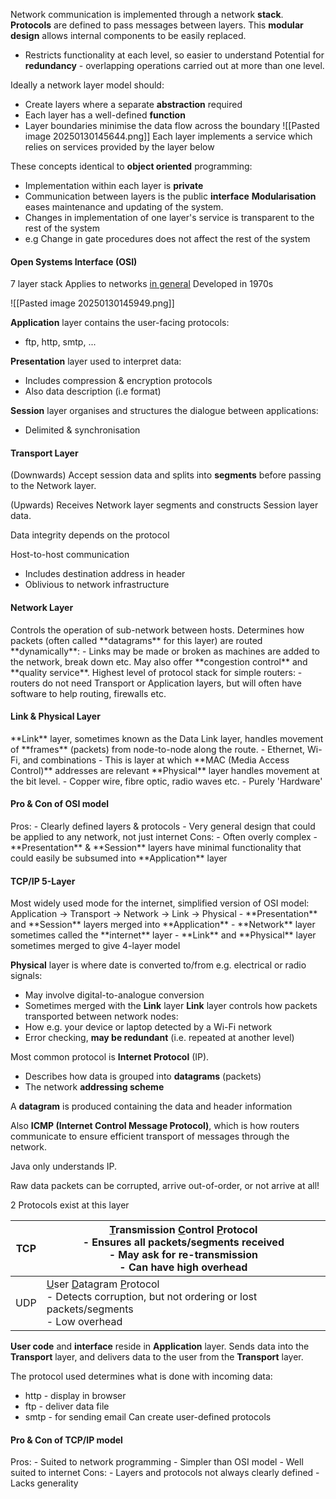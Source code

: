 Network communication is implemented through a network **stack**.
**Protocols** are defined to pass messages between layers.
This **modular design** allows internal components to be easily replaced.
- Restricts functionality at each level, so easier to understand
Potential for **redundancy** - overlapping operations carried out at more than one level.

Ideally a network layer model should:
- Create layers where a separate **abstraction** required
- Each layer has a well-defined **function**
- Layer boundaries minimise the data flow across the boundary
![[Pasted image 20250130145644.png]]
Each layer implements a service which relies on services provided by the layer below

These concepts identical to **object oriented** programming:
- Implementation within each layer is **private**
- Communication between layers is the public **interface**
**Modularisation** eases maintenance and updating of the system.
- Changes in implementation of one layer's service is transparent to the rest of the system
- e.g Change in gate procedures does not affect the rest of the system

<h4>Open Systems Interface (OSI)</h4>
7 layer stack
Applies to networks <u>in general</u>
Developed in 1970s

![[Pasted image 20250130145949.png]]

**Application** layer contains the user-facing protocols:
- ftp, http, smtp, ...

**Presentation** layer used to interpret data:
- Includes compression & encryption protocols
- Also data description (i.e format)

**Session** layer organises and structures the dialogue between applications:
- Delimited & synchronisation

<h4>Transport Layer</h4>

(Downwards) Accept session data and splits into **segments** before passing to the Network layer.

(Upwards) Receives Network layer segments and constructs Session layer data.

Data integrity depends on the protocol

Host-to-host communication
- Includes destination address in header
- Oblivious to network infrastructure

<h4>Network Layer</h4>
Controls the operation of sub-network between hosts.
Determines how packets (often called **datagrams** for this layer) are routed **dynamically**:
- Links may be made or broken as machines are added to the network, break down etc.
May also offer **congestion control** and **quality service**.
Highest level of protocol stack for simple routers:
- routers do not need Transport or Application layers, but will often have software to help routing, firewalls etc.

<h4>Link & Physical Layer </h4>
**Link** layer, sometimes known as the Data Link layer, handles movement of **frames** (packets) from node-to-node along the route.
- Ethernet, Wi-Fi, and combinations
- This is layer at which **MAC (Media Access Control)** addresses are relevant
**Physical** layer handles movement at the bit level.
- Copper wire, fibre optic, radio waves etc.
- Purely 'Hardware'

<h4>Pro & Con of OSI model</h4>
Pros:
- Clearly defined layers & protocols
- Very general design that could be applied to any network, not just internet
Cons: 
- Often overly complex
- **Presentation** & **Session** layers have minimal functionality that could easily be subsumed into **Application** layer

<h4>TCP/IP 5-Layer</h4>
Most widely used mode for the internet, simplified version of OSI model:
Application -> Transport -> Network -> Link -> Physical
- **Presentation** and **Session** layers merged into **Application**
- **Network** layer sometimes called the **internet** layer
- **Link** and **Physical** layer sometimes merged to give 4-layer model

**Physical** layer is where date is converted to/from e.g. electrical or radio signals:
- May involve digital-to-analogue conversion
- Sometimes merged with the **Link** layer
**Link** layer controls how packets transported between network nodes:
- How e.g. your device or laptop detected by a Wi-Fi network
- Error checking, **may be redundant** (i.e. repeated at another level)

Most common protocol is **Internet Protocol** (IP).
- Describes how data is grouped into **datagrams** (packets)
- The network **addressing scheme**

A **datagram** is produced containing the data and header information

Also **ICMP (Internet Control Message Protocol)**, which is how routers communicate to ensure efficient transport of messages through the network.

Java only understands IP.

Raw data packets can be corrupted, arrive out-of-order, or not arrive at all!

2 Protocols exist at this layer

| TCP | <u>T</u>ransmission <u>C</u>ontrol <u>P</u>rotocol<br>- Ensures all packets/segments received<br>- May ask for re-transmission<br>- Can have high overhead |
| --- | ---------------------------------------------------------------------------------------------------------------------------------------------------------- |
| UDP | <u>U</u>ser <u>D</u>atagram <u>P</u>rotocol<br>- Detects corruption, but not ordering or lost packets/segments<br>- Low overhead                           |
**User code** and **interface** reside in **Application** layer.
Sends data into the **Transport** layer, and delivers data to the user from the **Transport** layer.

The protocol used determines what is done with incoming data:
- http - display in browser
- ftp - deliver data file
- smtp - for sending email
Can create user-defined protocols

<h4>Pro & Con of TCP/IP model</h4>
Pros:
- Suited to network programming
- Simpler than OSI model
- Well suited to internet
Cons:
- Layers and protocols not always clearly defined
- Lacks generality
